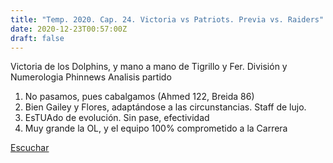 ```yaml
---
title: "Temp. 2020. Cap. 24. Victoria vs Patriots. Previa vs. Raiders"
date: 2020-12-23T00:57:00Z
draft: false
---
```


Victoria de los Dolphins, y mano a mano de Tigrillo y Fer.
División y Numerologia
Phinnews
Analisis partido
1. No pasamos, pues cabalgamos (Ahmed 122, Breida 86)
2. Bien Gailey y Flores, adaptándose a las circunstancias. Staff de lujo.
3. EsTUAdo de evolución. Sin pase, efectividad
4. Muy grande la OL, y el equipo 100% comprometido a la Carrera

[Escuchar](https://www.ivoox.com/temp-2020-cap-24-victoria-vs-patriots-previa-audios-mp3_rf_62857835_1.html)
